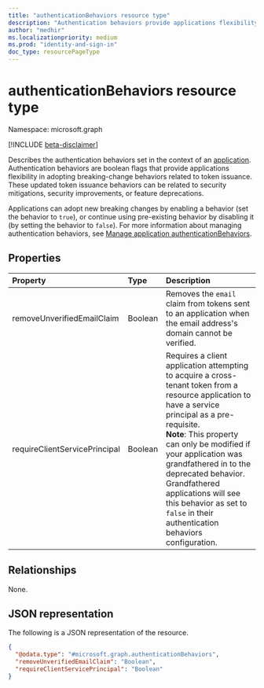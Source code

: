 ```yaml
---
title: "authenticationBehaviors resource type"
description: "Authentication behaviors provide applications flexibility in adopting breaking-change behaviors related to token issuance."
author: "medhir"
ms.localizationpriority: medium
ms.prod: "identity-and-sign-in"
doc_type: resourcePageType
---
```


# authenticationBehaviors resource type

Namespace: microsoft.graph

[!INCLUDE [beta-disclaimer](../../includes/beta-disclaimer.md)]

Describes the authentication behaviors set in the context of an [application](application.md). Authentication behaviors are boolean flags that provide applications flexibility in adopting breaking-change behaviors related to token issuance. These updated token issuance behaviors can be related to security mitigations, security improvements, or feature deprecations.

Applications can adopt new breaking changes by enabling a behavior (set the behavior to `true`), or continue using pre-existing behavior by disabling it (by setting the behavior to `false`). For more information about managing authentication behaviors, see [Manage application authenticationBehaviors](/graph/applications-authenticationbehaviors).

## Properties
|Property|Type|Description|
|:---|:---|:---|
|removeUnverifiedEmailClaim|Boolean| Removes the `email` claim from tokens sent to an application when the email address's domain cannot be verified. |
|requireClientServicePrincipal|Boolean| Requires a client application attempting to acquire a cross-tenant token from a resource application to have a service principal as a pre-requisite. <br> **Note**: This property can only be modified if your application was grandfathered in to the deprecated behavior. Grandfathered applications will see this behavior as set to `false` in their authentication behaviors configuration.

## Relationships
None.

## JSON representation
The following is a JSON representation of the resource.
<!-- {
  "blockType": "resource",
  "@odata.type": "microsoft.graph.authenticationBehaviors"
}
-->
``` json
{
  "@odata.type": "#microsoft.graph.authenticationBehaviors",
  "removeUnverifiedEmailClaim": "Boolean",
  "requireClientServicePrincipal": "Boolean"
}
```
